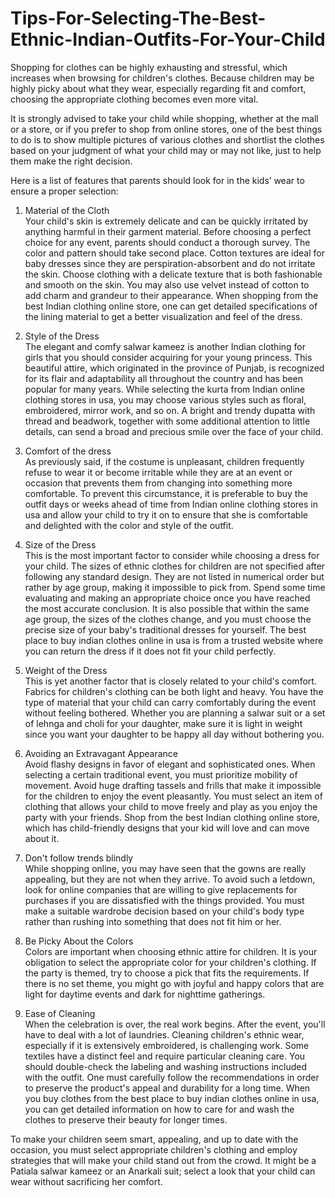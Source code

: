 # Tips-For-Selecting-The-Best-Ethnic-Indian-Outfits-For-Your-Child
Shopping for clothes can be highly exhausting and stressful, which increases when browsing for children's clothes. Because children may be highly picky about what they wear, especially regarding fit and comfort, choosing the appropriate clothing becomes even more vital. <br>

It is strongly advised to take your child while shopping, whether at the mall or a store, or if you prefer to shop from online stores, one of the best things to do is to show multiple pictures of various clothes and shortlist the clothes based on your judgment of what your child may or may not like, just to help them make the right decision.<br>

Here is a list of features that parents should look for in the kids’ wear to ensure a proper selection:<br>

1. Material of the Cloth<br>
Your child's skin is extremely delicate and can be quickly irritated by anything harmful in their garment material. Before choosing a perfect choice for any event, parents should conduct a thorough survey. The color and pattern should take second place. Cotton textures are ideal for baby dresses since they are perspiration-absorbent and do not irritate the skin. Choose clothing with a delicate texture that is both fashionable and smooth on the skin. You may also use velvet instead of cotton to add charm and grandeur to their appearance. When shopping from the best Indian clothing online store, one can get detailed specifications of the lining material to get a better visualization and feel of the dress. <br>

2. Style of the Dress<br>
The elegant and comfy salwar kameez is another Indian clothing for girls that you should consider acquiring for your young princess. This beautiful attire, which originated in the province of Punjab, is recognized for its flair and adaptability all throughout the country and has been popular for many years. While selecting the kurta from Indian online clothing stores in usa, you may choose various styles such as floral, embroidered, mirror work, and so on. A bright and trendy dupatta with thread and beadwork, together with some additional attention to little details, can send a broad and precious smile over the face of your child.<br>

3. Comfort of the dress<br>
As previously said, if the costume is unpleasant, children frequently refuse to wear it or become irritable while they are at an event or occasion that prevents them from changing into something more comfortable. To prevent this circumstance, it is preferable to buy the outfit days or weeks ahead of time from Indian online clothing stores in usa and allow your child to try it on to ensure that she is comfortable and delighted with the color and style of the outfit.<br>

4.  Size of the Dress<br>
This is the most important factor to consider while choosing a dress for your child. The sizes of ethnic clothes for children are not specified after following any standard design. They are not listed in numerical order but rather by age group, making it impossible to pick from. Spend some time evaluating and making an appropriate choice once you have reached the most accurate conclusion. It is also possible that within the same age group, the sizes of the clothes change, and you must choose the precise size of your baby's traditional dresses for yourself. The best place to buy indian clothes online in usa is from a trusted website where you can return the dress if it does not fit your child perfectly. <br>

5. Weight of the Dress<br>
This is yet another factor that is closely related to your child's comfort. Fabrics for children's clothing can be both light and heavy. You have the type of material that your child can carry comfortably during the event without feeling bothered. Whether you are planning a salwar suit or a set of lehnga and choli for your daughter, make sure it is light in weight since you want your daughter to be happy all day without bothering you.<br>

6. Avoiding an Extravagant Appearance<br>
Avoid flashy designs in favor of elegant and sophisticated ones. When selecting a certain traditional event, you must prioritize mobility of movement. Avoid huge drafting tassels and frills that make it impossible for the children to enjoy the event pleasantly. You must select an item of clothing that allows your child to move freely and play as you enjoy the party with your friends. Shop from the best Indian clothing online store, which has child-friendly designs that your kid will love and can move about it. <br>

7. Don't follow trends blindly <br>
While shopping online, you may have seen that the gowns are really appealing, but they are not when they arrive. To avoid such a letdown, look for online companies that are willing to give replacements for purchases if you are dissatisfied with the things provided. You must make a suitable wardrobe decision based on your child's body type rather than rushing into something that does not fit him or her.<br>

8. Be Picky About the Colors<br>
Colors are important when choosing ethnic attire for children. It is your obligation to select the appropriate color for your children's clothing. If the party is themed, try to choose a pick that fits the requirements. If there is no set theme, you might go with joyful and happy colors that are light for daytime events and dark for nighttime gatherings.<br>

9. Ease of Cleaning<br>
When the celebration is over, the real work begins. After the event, you'll have to deal with a lot of laundries. Cleaning children's ethnic wear, especially if it is extensively embroidered, is challenging work. Some textiles have a distinct feel and require particular cleaning care. You should double-check the labeling and washing instructions included with the outfit. One must carefully follow the recommendations in order to preserve the product's appeal and durability for a long time. When you buy clothes from the best place to buy indian clothes online in usa, you can get detailed information on how to care for and wash the clothes to preserve their beauty for longer times. <br>

To make your children seem smart, appealing, and up to date with the occasion, you must select appropriate children's clothing and employ strategies that will make your child stand out from the crowd. It might be a Patiala salwar kameez or an Anarkali suit; select a look that your child can wear without sacrificing her comfort.<br>
